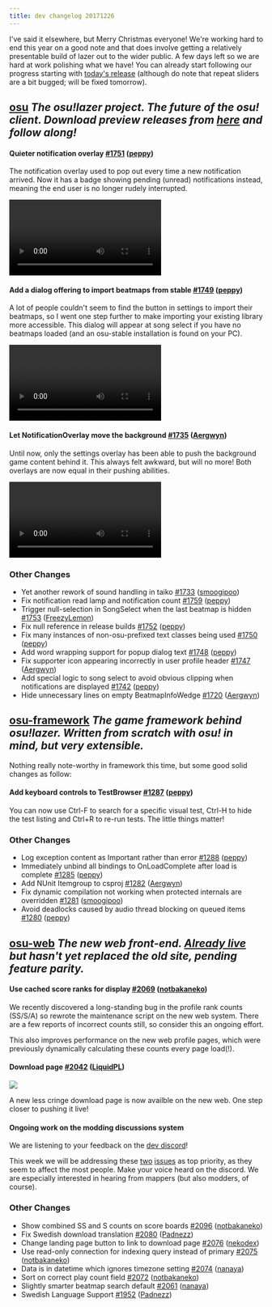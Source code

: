 ```yaml
---
title: dev changelog 20171226
---
```


I've said it elsewhere, but Merry Christmas everyone! We're working hard to end this year on a good note and that does involve getting a relatively presentable build of lazer out to the wider public. A few days left so we are hard at work polishing what we have! You can already start following our progress starting with [today's release](https://github.com/ppy/osu/releases) (although do note that repeat sliders are a bit bugged; will be fixed tomorrow).

## [osu](https://github.com/ppy/osu) *The osu!lazer project. The future of the osu! client. Download preview releases from [here](https://github.com/ppy/osu/releases) and follow along!*

#### Quieter notification overlay [\#1751](https://github.com/ppy/osu/pull/1751) ([peppy](https://github.com/peppy))

The notification overlay used to pop out every time a new notification arrived. Now it has a badge showing pending (unread) notifications instead, meaning the end user is no longer rudely interrupted.

<video src="//puu.sh/zPnnF/bf8ed2c92d.mp4" controls preload="metadata"></video>

#### Add a dialog offering to import beatmaps from stable [\#1749](https://github.com/ppy/osu/pull/1749) ([peppy](https://github.com/peppy))

A lot of people couldn't seem to find the button in settings to import their beatmaps, so I went one step further to make importing your existing library more accessible. This dialog will appear at song select if you have no beatmaps loaded (and an osu-stable installation is found on your PC).

<video src="//puu.sh/zPnR1/8487269c0f.mp4" controls preload="metadata"></video>

#### Let NotificationOverlay move the background [\#1735](https://github.com/ppy/osu/pull/1735) ([Aergwyn](https://github.com/Aergwyn))

Until now, only the settings overlay has been able to push the background game content behind it. This always felt awkward, but will no more! Both overlays are now equal in their pushing abilities.

<video src="//puu.sh/zPnRs/619395e579.mp4" controls preload="metadata"></video>

### Other Changes

- Yet another rework of sound handling in taiko [\#1733](https://github.com/ppy/osu/pull/1733) ([smoogipoo](https://github.com/smoogipoo))
- Fix notification read lamp and notification count [\#1759](https://github.com/ppy/osu/pull/1759) ([peppy](https://github.com/peppy))
- Trigger null-selection in SongSelect when the last beatmap is hidden [\#1753](https://github.com/ppy/osu/pull/1753) ([FreezyLemon](https://github.com/FreezyLemon))
- Fix null reference in release builds [\#1752](https://github.com/ppy/osu/pull/1752) ([peppy](https://github.com/peppy))
- Fix many instances of non-osu-prefixed text classes being used [\#1750](https://github.com/ppy/osu/pull/1750) ([peppy](https://github.com/peppy))
- Add word wrapping support for popup dialog text [\#1748](https://github.com/ppy/osu/pull/1748) ([peppy](https://github.com/peppy))
- Fix supporter icon appearing incorrectly in user profile header [\#1747](https://github.com/ppy/osu/pull/1747) ([Aergwyn](https://github.com/Aergwyn))
- Add special logic to song select to avoid obvious clipping when notifications are displayed [\#1742](https://github.com/ppy/osu/pull/1742) ([peppy](https://github.com/peppy))
- Hide unnecessary lines on empty BeatmapInfoWedge [\#1720](https://github.com/ppy/osu/pull/1720) ([Aergwyn](https://github.com/Aergwyn))

## [osu-framework](https://github.com/ppy/osu-framework) *The game framework behind osu!lazer. Written from scratch with osu! in mind, but very extensible.*

Nothing really note-worthy in framework this time, but some good solid changes as follow:

#### Add keyboard controls to TestBrowser [\#1287](https://github.com/ppy/osu-framework/pull/1287) ([peppy](https://github.com/peppy))

You can now use Ctrl-F to search for a specific visual test, Ctrl-H to hide the test listing and Ctrl+R to re-run tests. The little things matter!

### Other Changes

- Log exception content as Important rather than error [\#1288](https://github.com/ppy/osu-framework/pull/1288) ([peppy](https://github.com/peppy))
- Immediately unbind all bindings to OnLoadComplete after load is complete [\#1285](https://github.com/ppy/osu-framework/pull/1285) ([peppy](https://github.com/peppy))
- Add NUnit Itemgroup to csproj [\#1282](https://github.com/ppy/osu-framework/pull/1282) ([Aergwyn](https://github.com/Aergwyn))
- Fix dynamic compilation not working when protected internals are overridden [\#1281](https://github.com/ppy/osu-framework/pull/1281) ([smoogipoo](https://github.com/smoogipoo))
- Avoid deadlocks caused by audio thread blocking on queued items [\#1280](https://github.com/ppy/osu-framework/pull/1280) ([peppy](https://github.com/peppy))

## [osu-web](https://github.com/ppy/osu-web) *The new web front-end. [Already live](https://osu.ppy.sh/home) but hasn't yet replaced the old site, pending feature parity.*

#### Use cached score ranks for display [\#2069](https://github.com/ppy/osu-web/pull/2069) ([notbakaneko](https://github.com/notbakaneko))

We recently discovered a long-standing bug in the profile rank counts (SS/S/A) so rewrote the maintenance script on the new web system. There are a few reports of incorrect counts still, so consider this an ongoing effort.

This also improves performance on the new web profile pages, which were previously dynamically calculating these counts every page load(!).

#### Download page [\#2042](https://github.com/ppy/osu-web/pull/2042) ([LiquidPL](https://github.com/LiquidPL))

![](https://puu.sh/yO9jL/4e7afd1736.png)

A new less cringe download page is now availble on the new web. One step closer to pushing it live!

#### Ongoing work on the modding discussions system

We are listening to your feedback on the [dev discord](https://discord.gg/ppy)!

This week we will be addressing these [two](https://github.com/ppy/osu-web/issues/1667) [issues](https://github.com/ppy/osu-web/issues/2103) as top priority, as they seem to affect the most people. Make your voice heard on the discord. We are especially interested in hearing from mappers (but also modders, of course).

### Other Changes

- Show combined SS and S counts on score boards [\#2096](https://github.com/ppy/osu-web/pull/2096) ([notbakaneko](https://github.com/notbakaneko))
- Fix Swedish download translation [\#2080](https://github.com/ppy/osu-web/pull/2080) ([Padnezz](https://github.com/Padnezz))
- Change landing page button to link to download page [\#2076](https://github.com/ppy/osu-web/pull/2076) ([nekodex](https://github.com/nekodex))
- Use read-only connection for indexing query instead of primary [\#2075](https://github.com/ppy/osu-web/pull/2075) ([notbakaneko](https://github.com/notbakaneko))
- Data is in datetime which ignores timezone setting [\#2074](https://github.com/ppy/osu-web/pull/2074) ([nanaya](https://github.com/nanaya))
- Sort on correct play count field [\#2072](https://github.com/ppy/osu-web/pull/2072) ([notbakaneko](https://github.com/notbakaneko))
- Slightly smarter beatmap search default [\#2061](https://github.com/ppy/osu-web/pull/2061) ([nanaya](https://github.com/nanaya))
- Swedish Language Support [\#1952](https://github.com/ppy/osu-web/pull/1952) ([Padnezz](https://github.com/Padnezz))

